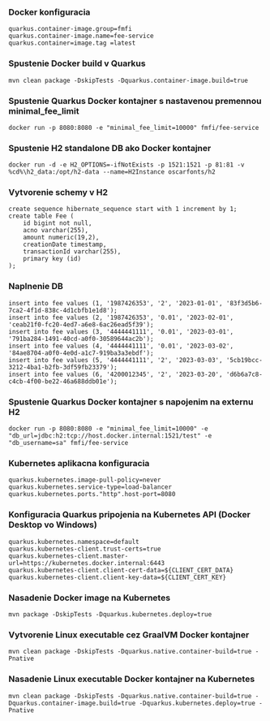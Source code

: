 ### Docker konfiguracia
```shell script
quarkus.container-image.group=fmfi
quarkus.container-image.name=fee-service
quarkus.container=image.tag =latest
```

### Spustenie Docker build v Quarkus
```shell script
mvn clean package -DskipTests -Dquarkus.container-image.build=true 
```

### Spustenie Quarkus Docker kontajner s nastavenou premennou minimal_fee_limit
```shell script
docker run -p 8080:8080 -e "minimal_fee_limit=10000" fmfi/fee-service
```

### Spustenie H2 standalone DB ako Docker kontajner
```shell script
docker run -d -e H2_OPTIONS=-ifNotExists -p 1521:1521 -p 81:81 -v %cd%\h2_data:/opt/h2-data --name=H2Instance oscarfonts/h2
```

### Vytvorenie schemy v H2
```shell script
create sequence hibernate_sequence start with 1 increment by 1;
create table Fee (
    id bigint not null,
    acno varchar(255),
    amount numeric(19,2),
    creationDate timestamp,
    transactionId varchar(255),
    primary key (id)
);
```

### Naplnenie DB
```shell script
insert into fee values (1, '1987426353', '2', '2023-01-01', '83f3d5b6-7ca2-4f1d-838c-4d1cbfb1e1d8');
insert into fee values (2, '1987426353', '0.01', '2023-02-01', 'ceab21f0-fc20-4ed7-a6e8-6ac26ead5f39');
insert into fee values (3, '4444441111', '0.01', '2023-03-01', '791ba284-1491-40cd-a0f0-30589644ac2b');
insert into fee values (4, '4444441111', '0.01', '2023-03-02', '84ae8704-a0f0-4e0d-a1c7-919ba3a3ebdf');
insert into fee values (5, '4444441111', '2', '2023-03-03', '5cb19bcc-3212-4ba1-b2fb-3df59fb23379');
insert into fee values (6, '4200012345', '2', '2023-03-20', 'd6b6a7c8-c4cb-4f00-be22-46a688ddb01e');
```

### Spustenie Quarkus Docker kontajner s napojenim na externu H2
```shell script
docker run -p 8080:8080 -e "minimal_fee_limit=10000" -e "db_url=jdbc:h2:tcp://host.docker.internal:1521/test" -e "db_username=sa" fmfi/fee-service
```

### Kubernetes aplikacna konfiguracia
```shell script
quarkus.kubernetes.image-pull-policy=never
quarkus.kubernetes.service-type=load-balancer
quarkus.kubernetes.ports."http".host-port=8080
```

### Konfiguracia Quarkus pripojenia na Kubernetes API (Docker Desktop vo Windows)
```shell script
quarkus.kubernetes.namespace=default
quarkus.kubernetes-client.trust-certs=true
quarkus.kubernetes-client.master-url=https://kubernetes.docker.internal:6443
quarkus.kubernetes-client.client-cert-data=${CLIENT_CERT_DATA}
quarkus.kubernetes-client.client-key-data=${CLIENT_CERT_KEY}
```

### Nasadenie Docker image na Kubernetes
```shell script
mvn package -DskipTests -Dquarkus.kubernetes.deploy=true
```

### Vytvorenie Linux executable cez GraalVM Docker kontajner
```shell script
mvn clean package -DskipTests -Dquarkus.native.container-build=true -Pnative
```

### Nasadenie Linux executable Docker kontajner na Kubernetes
```shell script
mvn clean package -DskipTests -Dquarkus.native.container-build=true -Dquarkus.container-image.build=true -Dquarkus.kubernetes.deploy=true -Pnative
```
